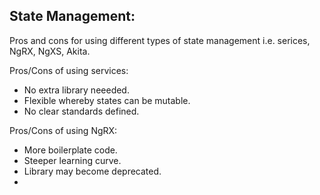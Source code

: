 ## State Management:
Pros and cons for using different types of state management i.e. serices, NgRX, NgXS, Akita.

Pros/Cons of using services:
- No extra library neeeded.
- Flexible whereby states can be mutable. 
- No clear standards defined.

Pros/Cons of using NgRX:
- More boilerplate code.
- Steeper learning curve.
- Library may become deprecated.
- 
